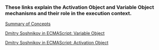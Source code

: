 ### These links explain the Activation Object and Variable Object mechanisms and their role in the execution context.

[Summary of Concepts](https://softwareengineering.stackexchange.com/a/189973)

[Dmitry Soshnikov in ECMAScript: Variable Object](http://dmitrysoshnikov.com/ecmascript/chapter-2-variable-object/#variable-object-in-different-execution-contexts)

[Dmitry Soshnikov in ECMAScript: Activation Object](http://dmitrysoshnikov.com/ecmascript/chapter-2-variable-object/#variable-object-in-function-context)